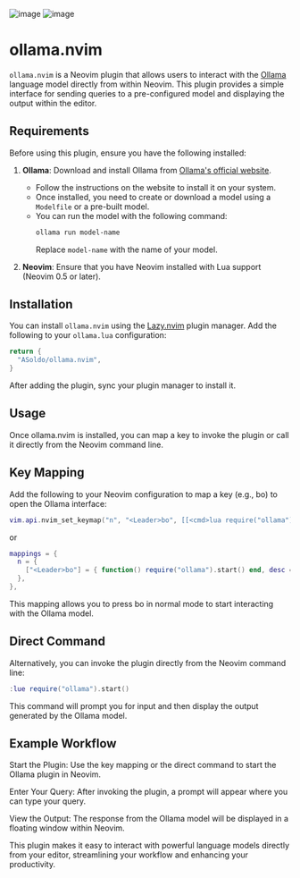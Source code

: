 ![image](https://github.com/user-attachments/assets/5e2df8d6-9842-4d89-a1ef-a4a2e3f684c5)
![image](https://github.com/user-attachments/assets/2f0420f2-735a-46c6-911e-b032ef9a5d1b)

# ollama.nvim

`ollama.nvim` is a Neovim plugin that allows users to interact with the [Ollama](https://ollama.com/) language model directly from within Neovim. This plugin provides a simple interface for sending queries to a pre-configured model and displaying the output within the editor.

## Requirements

Before using this plugin, ensure you have the following installed:

1. **Ollama**: Download and install Ollama from [Ollama's official website](https://ollama.com/).

   - Follow the instructions on the website to install it on your system.
   - Once installed, you need to create or download a model using a `Modelfile` or a pre-built model.
   - You can run the model with the following command:
     ```sh
     ollama run model-name
     ```
     Replace `model-name` with the name of your model.

2. **Neovim**: Ensure that you have Neovim installed with Lua support (Neovim 0.5 or later).

## Installation

You can install `ollama.nvim` using the [Lazy.nvim](https://github.com/folke/lazy.nvim) plugin manager. Add the following to your `ollama.lua` configuration:

```lua
return {
  "ASoldo/ollama.nvim",
}
```

After adding the plugin, sync your plugin manager to install it.

## Usage

Once ollama.nvim is installed, you can map a key to invoke the plugin or call it directly from the Neovim command line.

## Key Mapping

Add the following to your Neovim configuration to map a key (e.g., <Leader>bo) to open the Ollama interface:

```lua
vim.api.nvim_set_keymap("n", "<Leader>bo", [[<cmd>lua require("ollama").start()<CR>]], { noremap = true, silent = true, desc = "Open Ollama" })
```

or

```lua
mappings = {
  n = {
    ["<Leader>bo"] = { function() require("ollama").start() end, desc = "Open Ollama", noremap = true, silent = true },
  },
},
```

This mapping allows you to press <Leader>bo in normal mode to start interacting with the Ollama model.

## Direct Command

Alternatively, you can invoke the plugin directly from the Neovim command line:

```lua
:lue require("ollama").start()
```

This command will prompt you for input and then display the output generated by the Ollama model.

## Example Workflow

Start the Plugin: Use the key mapping or the direct command to start the Ollama plugin in Neovim.

Enter Your Query: After invoking the plugin, a prompt will appear where you can type your query.

View the Output: The response from the Ollama model will be displayed in a floating window within Neovim.

This plugin makes it easy to interact with powerful language models directly from your editor, streamlining your workflow and enhancing your productivity.

